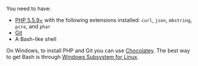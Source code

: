 You need to have:

* [PHP 5.5.9+](https://www.php.net/manual/en/install.php) with the following extensions installed: `curl`, `json`, `mbstring`, `pcre`, and `phar`
* [Git](https://docs.github.com/en/get-started/quickstart/set-up-git)
* A Bash-like shell

On Windows, to install PHP and Git you can use [Chocolatey](https://docs.chocolatey.org/en-us/).
The best way to get Bash is through [Windows Subsystem for Linux](https://msdn.microsoft.com/en-gb/commandline/wsl/about).
